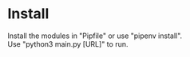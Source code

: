 # Install
Install the modules in "Pipfile" or use "pipenv install". <br>
Use "python3 main.py [URL]" to run.